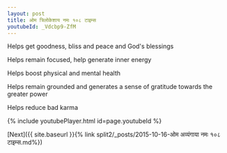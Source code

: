 ```yaml
---
layout: post
title: ओम त्रिलोकेशाय नमः १०८ टाइम्स
youtubeId: _Vdcbp9-ZfM
---
```

 
 
Helps get goodness, bliss and peace and God's blessings
 
Helps remain focused, help generate inner energy 
 
Helps boost physical and mental health 
 
Helps remain grounded and generates a sense of gratitude towards the greater power 
 
Helps reduce bad karma
 
 
 
 


{% include youtubePlayer.html id=page.youtubeId %}
 
[Next]({{ site.baseurl }}{% link  split2/_posts/2015-10-16-ओम अव्यंगाया नमः १०८ टाइम्स.md%})
 
